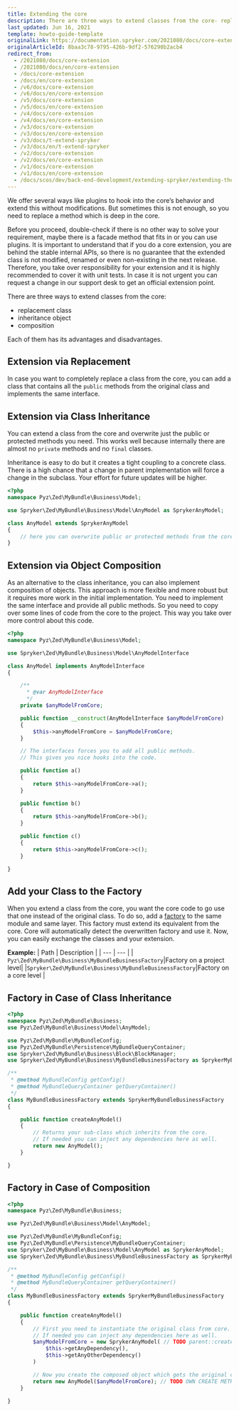 ```yaml
---
title: Extending the core
description: There are three ways to extend classes from the core- replacement class, inheritance object, composition. Each of them has its advantages and disadvantages.
last_updated: Jun 16, 2021
template: howto-guide-template
originalLink: https://documentation.spryker.com/2021080/docs/core-extension
originalArticleId: 8baa3c78-9795-426b-9df2-576290b2acb4
redirect_from:
  - /2021080/docs/core-extension
  - /2021080/docs/en/core-extension
  - /docs/core-extension
  - /docs/en/core-extension
  - /v6/docs/core-extension
  - /v6/docs/en/core-extension
  - /v5/docs/core-extension
  - /v5/docs/en/core-extension
  - /v4/docs/core-extension
  - /v4/docs/en/core-extension
  - /v3/docs/core-extension
  - /v3/docs/en/core-extension
  - /v3/docs/t-extend-spryker
  - /v3/docs/en/t-extend-spryker
  - /v2/docs/core-extension
  - /v2/docs/en/core-extension
  - /v1/docs/core-extension
  - /v1/docs/en/core-extension
  - /docs/scos/dev/back-end-development/extending-spryker/extending-the-core.html
---
```


We offer several ways like plugins to hook into the core’s behavior and extend this without modifications. But sometimes this is not enough, so you need to replace a method which is deep in the core.

Before you proceed, double-check if there is no other way to solve your requirement, maybe there is a facade method that fits in or you can use plugins. It is important to understand that if you do a core extension, you are behind the stable internal APIs, so there is no guarantee that the extended class is not modified, renamed or even non-existing in the next release. Therefore, you take over responsibility for your extension and it is highly recommended to cover it with unit tests. In case it is not urgent you can request a change in our support desk to get an official extension point.

There are three ways to extend classes from the core:

* replacement class
* inheritance object
* composition

Each of them has its advantages and disadvantages.

## Extension via Replacement
In case you want to completely replace a class from the core, you can add a class that contains all the `public` methods from the original class and implements the same interface.

## Extension via Class Inheritance
You can extend a class from the core and overwrite just the public or protected methods you need. This works well because internally there are almost no `private` methods and no `final` classes.

Inheritance is easy to do but it creates a tight coupling to a concrete class. There is a high chance that a change in parent implementation will force a change in the subclass. Your effort for future updates will be higher.

```php
<?php
namespace Pyz\Zed\MyBundle\Business\Model;

use Spryker\Zed\MyBundle\Business\Model\AnyModel as SprykerAnyModel;

class AnyModel extends SprykerAnyModel
{
    // here you can overwrite public or protected methods from the core
}
```

## Extension via Object Composition
As an alternative to the class inheritance, you can also implement composition of objects. This approach is more flexible and more robust but it requires more work in the initial implementation. You need to implement the same interface and provide all public methods. So you need to copy over some lines of code from the core to the project. This way you take over more control about this code.

```php
<?php
namespace Pyz\Zed\MyBundle\Business\Model;

use Spryker\Zed\MyBundle\Business\Model\AnyModelInterface

class AnyModel implements AnyModelInterface
{

    /**
      * @var AnyModelInterface
      */
    private $anyModelFromCore;

    public function __construct(AnyModelInterface $anyModelFromCore)
    {
        $this->anyModelFromCore = $anyModelFromCore;
    }

    // The interfaces forces you to add all public methods.
    // This gives you nice hooks into the code.

    public function a()
    {
        return $this->anyModelFromCore->a();
    }

    public function b()
    {
        return $this->anyModelFromCore->b();
    }

    public function c()
    {
        return $this->anyModelFromCore->c();
    }

}
```

## Add your Class to the Factory
When you extend a class from the core, you want the core code to go use that one instead of the original class. To do so, add a [factory](/docs/scos/dev/back-end-development/factory/factory.html) to the same module and same layer. This factory must extend its equivalent from the core. Core will automatically detect the overwritten factory and use it. Now, you can easily exchange the classes and your extension.

**Example:**
| Path | Description |
| --- | --- |
| `Pyz\Zed\MyBundle\Business\MyBundleBusinessFactory`|Factory on a project level|
|`Spryker\Zed\MyBundle\Business\MyBundleBusinessFactory`|Factory on a core level |

## Factory in Case of Class Inheritance
```php
<?php
namespace Pyz\Zed\MyBundle\Business;
use Pyz\Zed\MyBundle\Business\Model\AnyModel;

use Pyz\Zed\MyBundle\MyBundleConfig;
use Pyz\Zed\MyBundle\Persistence\MyBundleQueryContainer;
use Spryker\Zed\MyBundle\Business\Block\BlockManager;
use Spryker\Zed\MyBundle\Business\MyBundleBusinessFactory as SprykerMyBundleBusinessFactory;

/**
 * @method MyBundleConfig getConfig()
 * @method MyBundleQueryContainer getQueryContainer()
 */
class MyBundleBusinessFactory extends SprykerMyBundleBusinessFactory
{

    public function createAnyModel()
    {
        // Returns your sub-class which inherits from the core.
        // If needed you can inject any dependencies here as well.
        return new AnyModel();
    }

}
```

## Factory in Case of Composition
```php
<?php
namespace Pyz\Zed\MyBundle\Business;

use Pyz\Zed\MyBundle\Business\Model\AnyModel;

use Pyz\Zed\MyBundle\MyBundleConfig;
use Pyz\Zed\MyBundle\Persistence\MyBundleQueryContainer;
use Spryker\Zed\MyBundle\Business\Model\AnyModel as SprykerAnyModel;
use Spryker\Zed\MyBundle\Business\MyBundleBusinessFactory as SprykerMyBundleBusinessFactory;

/**
 * @method MyBundleConfig getConfig()
 * @method MyBundleQueryContainer getQueryContainer()
 */
class MyBundleBusinessFactory extends SprykerMyBundleBusinessFactory
{

    public function createAnyModel()
    {
        // First you need to instantiate the original class from core.
        // If needed you can inject any dependencies here as well.
        $anyModelFromCore = new SprykerAnyModel( // TODO parent::createAnyModel();
            $this->getAnyDependency(),
            $this->getAnyOtherDependency()
        )

        // Now you create the composed object which gets the original class injected
        return new AnyModel($anyModelFromCore); // TODO OWN CREATE METHOD
    }

}
```
